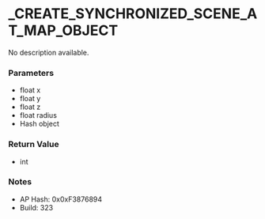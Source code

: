 # _CREATE_SYNCHRONIZED_SCENE_AT_MAP_OBJECT

No description available.

### Parameters
* float x
* float y
* float z
* float radius
* Hash object

### Return Value
* int

### Notes
* AP Hash: 0x0xF3876894
* Build: 323

